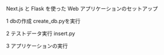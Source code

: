 Next.js と Flask を使った Web アプリケーションのセットアップ

1 dbの作成
create_db.pyを実行

2 テストデータ実行
insert.py

3 アプリケーションの実行




